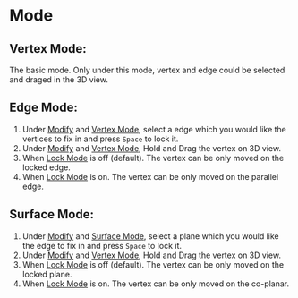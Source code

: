 # Mode

## Vertex Mode:

The basic mode. Only under this mode, vertex and edge could be selected and draged in the 3D view.

## Edge Mode:

1. Under [Modify](../basic-function/#modify) and [Vertex Mode](./#vertex-mode), select a edge which you would like the vertices to fix in and press `Space` to lock it.
2. Under [Modify](../basic-function/#modify) and [Vertex Mode](./#vertex-mode), Hold and Drag the vertex on 3D view. 
3. When [Lock Mode](../advanced-function/#lock-mode) is off \(default\). The vertex can be only moved on the locked edge.
4. When [Lock Mode](../advanced-function/#lock-mode) is on. The vertex can be only moved on the parallel edge.

## Surface Mode:

1. Under [Modify](../basic-function/#modify) and [Surface Mode](./#surface-mode), select a plane which you would like the edge to fix in and press `Space` to lock it.
2. Under [Modify](../basic-function/#modify) and [Vertex Mode](./#vertex-mode), Hold and Drag the vertex on 3D view. 
3. When [Lock Mode](../advanced-function/#lock-mode) is off \(default\). The vertex can be only moved on the locked plane.
4. When [Lock Mode](../advanced-function/#lock-mode) is on. The vertex can be only moved on the co-planar.

